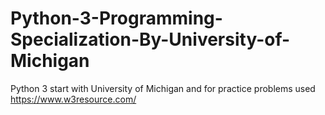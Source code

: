 # Python-3-Programming-Specialization-By-University-of-Michigan
Python 3 start with University of Michigan and for practice problems used https://www.w3resource.com/
